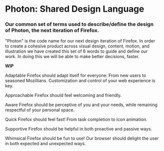 # Photon: Shared Design Language
### Our common set of terms used to describe/define the design of Photon, the next iteration of Firefox.

"Photon" is the code name for our next design iteration of Firefox. In order to create a cohesive product across visual design, content, motion, and illustration we have created this set of 6 words to guide and define our work. In doing this we will be able to make better decisions, faster.

**WIP**

Adaptable
Firefox should adapt itself for everyone: From new users to seasoned Mozillians. Customization and control of your web experience is key.

Approachable
Firefox should feel welcoming and friendly.

Aware
Firefox should be perceptive of you and your needs, while remaining respectful of your personal space.

Quick
Firefox should feel fast! From task completion to icon animation.

Supportive
Firefox should be helpful in both proactive and passive ways.

Whimsical
Firefox should be fun to use! Our browser should delight the user in both expected and unexpected ways.
